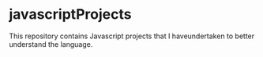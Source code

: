 # javascriptProjects
This repository contains Javascript projects that I haveundertaken to better understand the language.
